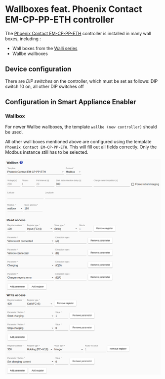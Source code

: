 # Wallboxes feat. Phoenix Contact EM-CP-PP-ETH controller
The [Phoenix Contact EM-CP-PP-ETH](https://www.phoenixcontact.com/online/portal/de?uri=pxc-oc-itemdetail:pid=2902802) controller is installed in many wall boxes, including :
* Wall boxes from the [Walli series](https://esl-emobility.com/de/wallbox-ladestation-elektroauto.html?brand=183)
* Wallbe wallboxes

## Device configuration
There are *DIP switches* on the controller, which must be set as follows: DIP switch 10 on, all other DIP switches off

## Configuration in Smart Appliance Enabler
### Wallbox
For newer Wallbe wallboxes, the template `wallbe (new controller)` should be used.

All other wall boxes mentioned above are configured using the template `Phoenix Contact EM-CP-PP-ETH`. This will fill out all fields correctly. Only the Modbus instance still has to be selected.

![Konfiguration Phoenix Contact](../pics/fe/EVChargerPhoenixContact_EN.png)
 